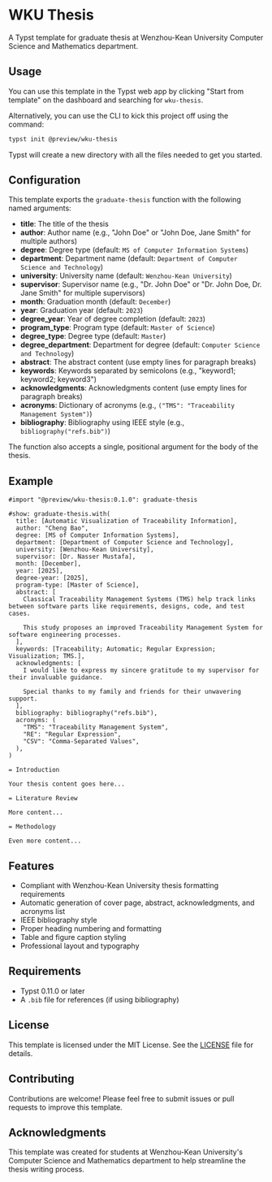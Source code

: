 # WKU Thesis

A Typst template for graduate thesis at Wenzhou-Kean University Computer Science and Mathematics department.

## Usage

You can use this template in the Typst web app by clicking "Start from template" on the dashboard and searching for `wku-thesis`.

Alternatively, you can use the CLI to kick this project off using the command:

```bash
typst init @preview/wku-thesis
```

Typst will create a new directory with all the files needed to get you started.

## Configuration

This template exports the `graduate-thesis` function with the following named arguments:

- **title**: The title of the thesis
- **author**: Author name (e.g., "John Doe" or "John Doe, Jane Smith" for multiple authors)
- **degree**: Degree type (default: `MS of Computer Information Systems`)
- **department**: Department name (default: `Department of Computer Science and Technology`)
- **university**: University name (default: `Wenzhou-Kean University`)
- **supervisor**: Supervisor name (e.g., "Dr. John Doe" or "Dr. John Doe, Dr. Jane Smith" for multiple supervisors)
- **month**: Graduation month (default: `December`)
- **year**: Graduation year (default: `2023`)
- **degree_year**: Year of degree completion (default: `2023`)
- **program_type**: Program type (default: `Master of Science`)
- **degree_type**: Degree type (default: `Master`)
- **degree_department**: Department for degree (default: `Computer Science and Technology`)
- **abstract**: The abstract content (use empty lines for paragraph breaks)
- **keywords**: Keywords separated by semicolons (e.g., "keyword1; keyword2; keyword3")
- **acknowledgments**: Acknowledgments content (use empty lines for paragraph breaks)
- **acronyms**: Dictionary of acronyms (e.g., `("TMS": "Traceability Management System")`)
- **bibliography**: Bibliography using IEEE style (e.g., `bibliography("refs.bib")`)

The function also accepts a single, positional argument for the body of the thesis.

## Example

```typ
#import "@preview/wku-thesis:0.1.0": graduate-thesis

#show: graduate-thesis.with(
  title: [Automatic Visualization of Traceability Information],
  author: "Cheng Bao",
  degree: [MS of Computer Information Systems],
  department: [Department of Computer Science and Technology],
  university: [Wenzhou-Kean University],
  supervisor: [Dr. Nasser Mustafa],
  month: [December],
  year: [2025],
  degree-year: [2025],
  program-type: [Master of Science],
  abstract: [
    Classical Traceability Management Systems (TMS) help track links between software parts like requirements, designs, code, and test cases.

    This study proposes an improved Traceability Management System for software engineering processes.
  ],
  keywords: [Traceability; Automatic; Regular Expression; Visualization; TMS.],
  acknowledgments: [
    I would like to express my sincere gratitude to my supervisor for their invaluable guidance.

    Special thanks to my family and friends for their unwavering support.
  ],
  bibliography: bibliography("refs.bib"),
  acronyms: (
    "TMS": "Traceability Management System",
    "RE": "Regular Expression",
    "CSV": "Comma-Separated Values",
  ),
)

= Introduction

Your thesis content goes here...

= Literature Review

More content...

= Methodology

Even more content...
```

## Features

- Compliant with Wenzhou-Kean University thesis formatting requirements
- Automatic generation of cover page, abstract, acknowledgments, and acronyms list
- IEEE bibliography style
- Proper heading numbering and formatting
- Table and figure caption styling
- Professional layout and typography

## Requirements

- Typst 0.11.0 or later
- A `.bib` file for references (if using bibliography)

## License

This template is licensed under the MIT License. See the [LICENSE](LICENSE) file for details.

## Contributing

Contributions are welcome! Please feel free to submit issues or pull requests to improve this template.

## Acknowledgments

This template was created for students at Wenzhou-Kean University's Computer Science and Mathematics department to help streamline the thesis writing process.
